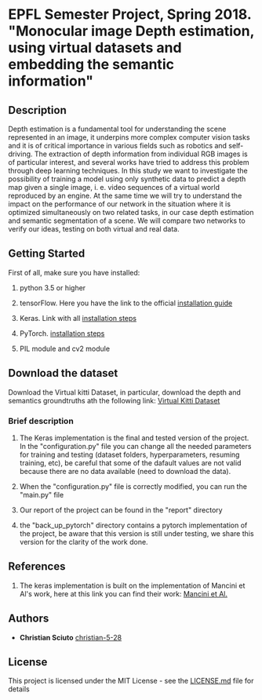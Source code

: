 # EPFL Semester Project, Spring 2018. "Monocular image Depth estimation, using virtual datasets and embedding the semantic information"

## Description

Depth estimation is a fundamental tool for understanding the scene represented in an image, it underpins more complex computer vision tasks and it is of critical importance in various fields such as robotics and self-driving. The extraction of depth information from individual RGB images is of particular interest, and several works have tried to address this problem through deep learning techniques. In this study we want to investigate the possibility of training a model using only synthetic data to predict a depth map given a single image, i. e. video sequences of a virtual world reproduced by an engine. At the same time we will try to understand the impact on the performance of our network in the situation where it is optimized simultaneously on two related tasks, in our case depth estimation and semantic segmentation of a scene. We will compare two networks to verify our ideas, testing on both virtual and real data.

## Getting Started

First of all, make sure you have installed:

1. python 3.5 or higher

2. tensorFlow. Here you have the link to the official [installation guide](https://www.tensorflow.org/install/)

3. Keras. Link with all [installation steps](https://keras.io/#installation)

4. PyTorch. [installation steps](https://pytorch.org/)

5. PIL module and cv2 module

## Download the dataset

Download the Virtual kitti Dataset, in particular, download the depth and semantics groundtruths ath the following link: [Virtual Kitti Dataset](http://www.europe.naverlabs.com/Research/Computer-Vision/Proxy-Virtual-Worlds)

### Brief description

1. The Keras implementation is the final and tested version of the project. In the "configuration.py" file you can change all the needed parameters for training and testing (dataset folders, hyperparameters, resuming training, etc), be careful that some of the dafault values are not valid because there are no data available (need to download the data). 

2. When the "configuration.py" file is correctly modified, you can run the "main.py" file

3. Our report of the project can be found in the "report" directory

4. the "back_up_pytorch" directory contains a pytorch implementation of the project, be aware that this version is still under testing, we share this version for the clarity of the work done.

## References

1. The keras implementation is built on the implementation of Mancini et Al's work, here at this link you can find their work: [Mancini et Al.](https://isar.unipg.it/index.php?option=com_content&view=article&id=47:j-mod2&catid=2&Itemid=188)

## Authors

* **Christian Sciuto** [christian-5-28](https://github.com/christian-5-28)

## License

This project is licensed under the MIT License - see the [LICENSE.md](LICENSE.md) file for details


